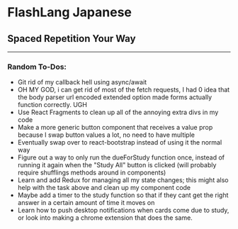 # FlashLang Japanese
## Spaced Repetition Your Way
<hr />

### Random To-Dos:


* Git rid of my callback hell using async/await
* OH MY GOD, i can get rid of most of the fetch requests, I had 0 idea that the body parser url encoded extended option made forms actually function correctly. UGH
* Use React Fragments to clean up all of the annoying extra divs in my code
* Make a more generic button component that receives a value prop because I swap button values a lot, no need to have multiple
* Eventually swap over to react-bootstrap instead of using it the normal way
* Figure out a way to only run the dueForStudy function once, instead of running it again when the "Study All" button is clicked (will probably require shufflings methods around in components)
* Learn and add Redux for managing all my state changes; this might also help with the task above and clean up my component code
* Maybe add a timer to the study function so that if they cant get the right answer in a certain amount of time it moves on
* Learn how to push desktop notifications when cards come due to study, or look into making a chrome extension that does the same.

